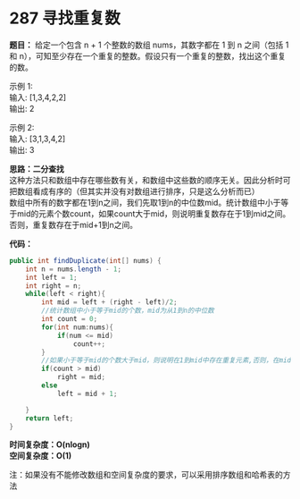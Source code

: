 # 287 寻找重复数


**题目：**
给定一个包含 n + 1 个整数的数组 nums，其数字都在 1 到 n 之间（包括 1 和 n），可知至少存在一个重复的整数。假设只有一个重复的整数，找出这个重复的数。

示例 1:  
输入: [1,3,4,2,2]  
输出: 2  

示例 2:  
输入: [3,1,3,4,2]  
输出: 3


**思路：二分查找**  
这种方法只和数组中存在哪些数有关，和数组中这些数的顺序无关。因此分析时可把数组看成有序的（但其实并没有对数组进行排序，只是这么分析而已）  
数组中所有的数字都在1到n之间，我们先取1到n的中位数mid。统计数组中小于等于mid的元素个数count，如果count大于mid，则说明重复数存在于1到mid之间。否则，重复数存在于mid+1到n之间。

**代码：**
```java
public int findDuplicate(int[] nums) {
    int n = nums.length - 1;
    int left = 1;
    int right = n;
    while(left < right){
        int mid = left + (right - left)/2;
        //统计数组中小于等于mid的个数，mid为从1到n的中位数
        int count = 0;
        for(int num:nums){
            if(num <= mid)
                count++;
        }
        //如果小于等于mid的个数大于mid，则说明在1到mid中存在重复元素,否则，在mid+1到n中存在重复元素
        if(count > mid)
            right = mid;
        else
            left = mid + 1;

    }
    return left;
}
```

**时间复杂度：O(nlogn)**  
**空间复杂度：O(1)**

注：如果没有不能修改数组和空间复杂度的要求，可以采用排序数组和哈希表的方法
